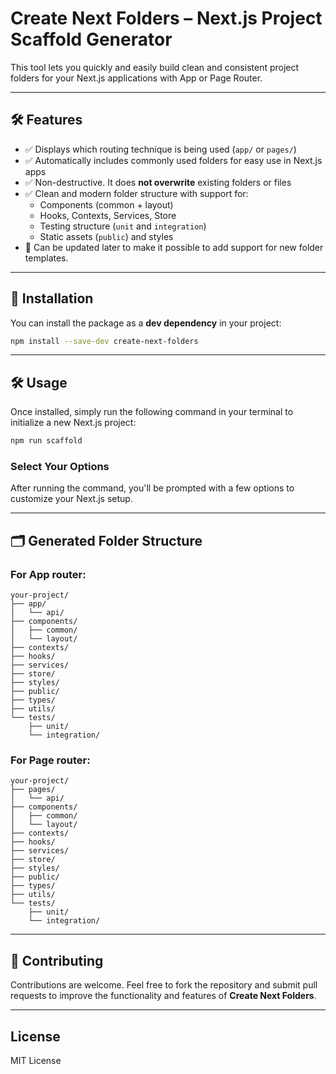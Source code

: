 # **Create Next Folders** – Next.js Project Scaffold Generator

This tool lets you quickly and easily build clean and consistent project folders for your Next.js applications with App or Page Router.

---

## 🛠️ Features

- ✅ Displays which routing technique is being used (`app/` or `pages/`)
- ✅ Automatically includes commonly used folders for easy use in Next.js apps
- ✅ Non-destructive. It does **not overwrite** existing folders or files
- ✅ Clean and modern folder structure with support for:
  - Components (common + layout)
  - Hooks, Contexts, Services, Store
  - Testing structure (`unit` and `integration`)
  - Static assets (`public`) and styles
- 🔧 Can be updated later to make it possible to add support for new folder templates.

---

## 🚀 **Installation**

You can install the package as a **dev dependency** in your project:

```bash
npm install --save-dev create-next-folders
```

---

## 🛠️ Usage

Once installed, simply run the following command in your terminal to initialize a new Next.js project:

```bash
npm run scaffold
```

### Select Your Options

After running the command, you'll be prompted with a few options to customize your Next.js setup.

---

## 🗂️ **Generated Folder Structure**

### For App router:
```
your-project/
├── app/
│   └── api/
├── components/
│   ├── common/
│   └── layout/
├── contexts/
├── hooks/
├── services/
├── store/
├── styles/
├── public/
├── types/
├── utils/
└── tests/
    ├── unit/
    └── integration/
```

### For Page router:
```
your-project/
├── pages/
│   └── api/
├── components/
│   ├── common/
│   └── layout/
├── contexts/
├── hooks/
├── services/
├── store/
├── styles/
├── public/
├── types/
├── utils/
└── tests/
    ├── unit/
    └── integration/
```

---

## 📝 **Contributing**

Contributions are welcome. Feel free to fork the repository and submit pull requests to improve the functionality and features of **Create Next Folders**.

---

## License

MIT License
